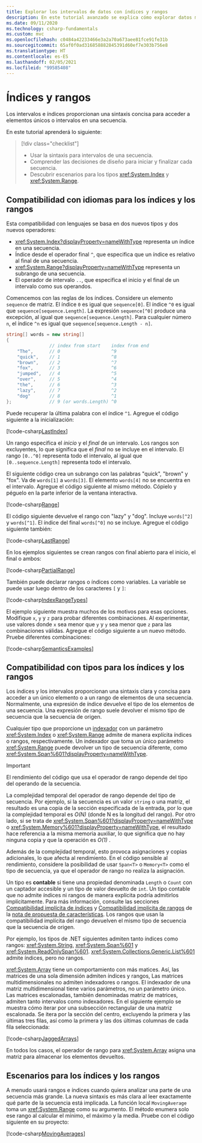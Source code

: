 ```yaml
---
title: Explorar los intervalos de datos con índices y rangos
description: En este tutorial avanzado se explica cómo explorar datos mediante índices e intervalos para examinar un intervalo continuo de un conjunto de datos secuencial.
ms.date: 09/11/2020
ms.technology: csharp-fundamentals
ms.custom: mvc
ms.openlocfilehash: c0484a42233466e3a2a70a673aee81fce91fe31b
ms.sourcegitcommit: 65af0f0ad316858882845391d60ef7e303b756e8
ms.translationtype: HT
ms.contentlocale: es-ES
ms.lasthandoff: 02/05/2021
ms.locfileid: "99585408"
---
```

# <a name="indices-and-ranges"></a>Índices y rangos

Los intervalos e índices proporcionan una sintaxis concisa para acceder a elementos únicos o intervalos en una secuencia.

En este tutorial aprenderá lo siguiente:

> [!div class="checklist"]
>
> - Usar la sintaxis para intervalos de una secuencia.
> - Comprender las decisiones de diseño para iniciar y finalizar cada secuencia.
> - Descubrir escenarios para los tipos <xref:System.Index> y <xref:System.Range>.

## <a name="language-support-for-indices-and-ranges"></a>Compatibilidad con idiomas para los índices y los rangos

Esta compatibilidad con lenguajes se basa en dos nuevos tipos y dos nuevos operadores:

- <xref:System.Index?displayProperty=nameWithType> representa un índice en una secuencia.
- Índice desde el operador final `^`, que especifica que un índice es relativo al final de una secuencia.
- <xref:System.Range?displayProperty=nameWithType> representa un subrango de una secuencia.
- El operador de intervalo `..`, que especifica el inicio y el final de un intervalo como sus operandos.

Comencemos con las reglas de los índices. Considere un elemento `sequence` de matriz. El índice `0` es igual que `sequence[0]`. El índice `^0` es igual que `sequence[sequence.Length]`. La expresión `sequence[^0]` produce una excepción, al igual que `sequence[sequence.Length]`. Para cualquier número `n`, el índice `^n` es igual que `sequence[sequence.Length - n]`.

```csharp
string[] words = new string[]
{
                // index from start    index from end
    "The",      // 0                   ^9
    "quick",    // 1                   ^8
    "brown",    // 2                   ^7
    "fox",      // 3                   ^6
    "jumped",   // 4                   ^5
    "over",     // 5                   ^4
    "the",      // 6                   ^3
    "lazy",     // 7                   ^2
    "dog"       // 8                   ^1
};              // 9 (or words.Length) ^0
```

Puede recuperar la última palabra con el índice `^1`. Agregue el código siguiente a la inicialización:

[!code-csharp[LastIndex](~/samples/snippets/csharp/tutorials/RangesIndexes/IndicesAndRanges.cs#IndicesAndRanges_LastIndex)]

Un rango especifica el *inicio* y el *final* de un intervalo. Los rangos son excluyentes, lo que significa que el *final* no se incluye en el intervalo. El rango `[0..^0]` representa todo el intervalo, al igual que `[0..sequence.Length]` representa todo el intervalo.

El siguiente código crea un subrango con las palabras "quick", "brown" y "fox". Va de `words[1]` a `words[3]`. El elemento `words[4]` no se encuentra en el intervalo. Agregue el código siguiente al mismo método. Cópielo y péguelo en la parte inferior de la ventana interactiva.

[!code-csharp[Range](~/samples/snippets/csharp/tutorials/RangesIndexes/IndicesAndRanges.cs#IndicesAndRanges_Range)]

El código siguiente devuelve el rango con "lazy" y "dog". Incluye `words[^2]` y `words[^1]`. El índice del final `words[^0]` no se incluye. Agregue el código siguiente también:

[!code-csharp[LastRange](~/samples/snippets/csharp/tutorials/RangesIndexes/IndicesAndRanges.cs#IndicesAndRanges_LastRange)]

En los ejemplos siguientes se crean rangos con final abierto para el inicio, el final o ambos:

[!code-csharp[PartialRange](~/samples/snippets/csharp/tutorials/RangesIndexes/IndicesAndRanges.cs#IndicesAndRanges_PartialRanges)]

También puede declarar rangos o índices como variables. La variable se puede usar luego dentro de los caracteres `[` y `]`:

[!code-csharp[IndexRangeTypes](~/samples/snippets/csharp/tutorials/RangesIndexes/IndicesAndRanges.cs#IndicesAndRanges_RangeIndexTypes)]

El ejemplo siguiente muestra muchos de los motivos para esas opciones. Modifique `x`, `y` y `z` para probar diferentes combinaciones. Al experimentar, use valores donde `x` sea menor que `y` y `y` sea menor que `z` para las combinaciones válidas. Agregue el código siguiente a un nuevo método. Pruebe diferentes combinaciones:

[!code-csharp[SemanticsExamples](~/samples/snippets/csharp/tutorials/RangesIndexes/IndicesAndRanges.cs#IndicesAndRanges_Semantics)]

## <a name="type-support-for-indices-and-ranges"></a>Compatibilidad con tipos para los índices y los rangos

Los índices y los intervalos proporcionan una sintaxis clara y concisa para acceder a un único elemento o a un rango de elementos de una secuencia. Normalmente, una expresión de índice devuelve el tipo de los elementos de una secuencia. Una expresión de rango suele devolver el mismo tipo de secuencia que la secuencia de origen.

Cualquier tipo que proporcione un [indexador](../programming-guide/indexers/index.md) con un parámetro <xref:System.Index> o <xref:System.Range> admite de manera explícita índices o rangos, respectivamente. Un indexador que toma un único parámetro <xref:System.Range> puede devolver un tipo de secuencia diferente, como <xref:System.Span%601?displayProperty=nameWithType>.

> [!IMPORTANT]
> El rendimiento del código que usa el operador de rango depende del tipo del operando de la secuencia.
>
> La complejidad temporal del operador de rango depende del tipo de secuencia. Por ejemplo, si la secuencia es un valor `string` o una matriz, el resultado es una copia de la sección especificada de la entrada, por lo que la complejidad temporal es *O(N)* (donde N es la longitud del rango). Por otro lado, si se trata de <xref:System.Span%601?displayProperty=nameWithType> o <xref:System.Memory%601?displayProperty=nameWithType>, el resultado hace referencia a la misma memoria auxiliar, lo que significa que no hay ninguna copia y que la operación es *O(1)* .
>
> Además de la complejidad temporal, esto provoca asignaciones y copias adicionales, lo que afecta al rendimiento. En el código sensible al rendimiento, considere la posibilidad de usar `Span<T>` o `Memory<T>` como el tipo de secuencia, ya que el operador de rango no realiza la asignación.

Un tipo es **contable** si tiene una propiedad denominada `Length` o `Count` con un captador accesible y un tipo de valor devuelto de `int`. Un tipo contable que no admite índices ni rangos de manera explícita podría admitirlos implícitamente. Para más información, consulte las secciones [Compatibilidad implícita de índices](~/_csharplang/proposals/csharp-8.0/ranges.md#implicit-index-support) y [Compatibilidad implícita de rangos](~/_csharplang/proposals/csharp-8.0/ranges.md#implicit-range-support) de la [nota de propuesta de características](~/_csharplang/proposals/csharp-8.0/ranges.md). Los rangos que usan la compatibilidad implícita del rango devuelven el mismo tipo de secuencia que la secuencia de origen.

Por ejemplo, los tipos de .NET siguientes admiten tanto índices como rangos: <xref:System.String>, <xref:System.Span%601> y <xref:System.ReadOnlySpan%601>. <xref:System.Collections.Generic.List%601> admite índices, pero no rangos.

<xref:System.Array> tiene un comportamiento con más matices. Así, las matrices de una sola dimensión admiten índices y rangos, Las matrices multidimensionales no admiten indexadores o rangos. El indexador de una matriz multidimensional tiene varios parámetros, no un parámetro único. Las matrices escalonadas, también denominadas matriz de matrices, admiten tanto intervalos como indexadores. En el siguiente ejemplo se muestra cómo iterar por una subsección rectangular de una matriz escalonada. Se itera por la sección del centro, excluyendo la primera y las últimas tres filas, así como la primera y las dos últimas columnas de cada fila seleccionada:

[!code-csharp[JaggedArrays](~/samples/snippets/csharp/tutorials/RangesIndexes/IndicesAndRanges.cs#IndicesAndRanges_JaggedArrays)]

En todos los casos, el operador de rango para <xref:System.Array> asigna una matriz para almacenar los elementos devueltos.

## <a name="scenarios-for-indices-and-ranges"></a>Escenarios para los índices y los rangos

A menudo usará rangos e índices cuando quiera analizar una parte de una secuencia más grande. La nueva sintaxis es más clara al leer exactamente qué parte de la secuencia está implicada. La función local `MovingAverage` toma un <xref:System.Range> como su argumento. El método enumera solo ese rango al calcular el mínimo, el máximo y la media. Pruebe con el código siguiente en su proyecto:

[!code-csharp[MovingAverages](~/samples/snippets/csharp/tutorials/RangesIndexes/IndicesAndRanges.cs#IndicesAndRanges_MovingAverage)]
